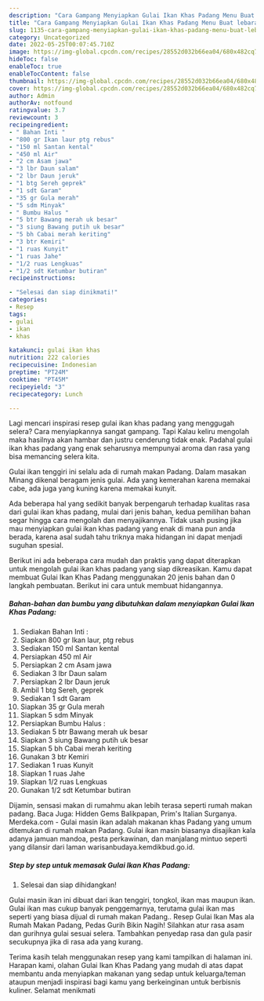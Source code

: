 ```yaml
---
description: "Cara Gampang Menyiapkan Gulai Ikan Khas Padang Menu Buat lebaran"
title: "Cara Gampang Menyiapkan Gulai Ikan Khas Padang Menu Buat lebaran"
slug: 1135-cara-gampang-menyiapkan-gulai-ikan-khas-padang-menu-buat-lebaran
category: Uncategorized
date: 2022-05-25T00:07:45.710Z
image: https://img-global.cpcdn.com/recipes/28552d032b66ea04/680x482cq70/gulai-ikan-khas-padang-foto-resep-utama.jpg
hideToc: false
enableToc: true
enableTocContent: false
thumbnail: https://img-global.cpcdn.com/recipes/28552d032b66ea04/680x482cq70/gulai-ikan-khas-padang-foto-resep-utama.jpg
cover: https://img-global.cpcdn.com/recipes/28552d032b66ea04/680x482cq70/gulai-ikan-khas-padang-foto-resep-utama.jpg
author: Admin
authorAv: notfound
ratingvalue: 3.7
reviewcount: 3
recipeingredient:
- " Bahan Inti "
- "800 gr Ikan laur ptg rebus"
- "150 ml Santan kental"
- "450 ml Air"
- "2 cm Asam jawa"
- "3 lbr Daun salam"
- "2 lbr Daun jeruk"
- "1 btg Sereh geprek"
- "1 sdt Garam"
- "35 gr Gula merah"
- "5 sdm Minyak"
- " Bumbu Halus "
- "5 btr Bawang merah uk besar"
- "3 siung Bawang putih uk besar"
- "5 bh Cabai merah keriting"
- "3 btr Kemiri"
- "1 ruas Kunyit"
- "1 ruas Jahe"
- "1/2 ruas Lengkuas"
- "1/2 sdt Ketumbar butiran"
recipeinstructions:

- "Selesai dan siap dinikmati!"
categories:
- Resep
tags:
- gulai
- ikan
- khas

katakunci: gulai ikan khas 
nutrition: 222 calories
recipecuisine: Indonesian
preptime: "PT24M"
cooktime: "PT45M"
recipeyield: "3"
recipecategory: Lunch

---
```



Lagi mencari inspirasi resep gulai ikan khas padang yang menggugah selera? Cara menyiapkannya sangat gampang. Tapi Kalau keliru mengolah maka hasilnya akan hambar dan justru cenderung tidak enak. Padahal gulai ikan khas padang yang enak seharusnya mempunyai aroma dan rasa yang bisa memancing selera kita.


Gulai ikan tenggiri ini selalu ada di rumah makan Padang. Dalam masakan Minang dikenal beragam jenis gulai. Ada yang kemerahan karena memakai cabe, ada juga yang kuning karena memakai kunyit.

Ada beberapa hal yang sedikit banyak berpengaruh terhadap kualitas rasa dari gulai ikan khas padang, mulai dari jenis bahan, kedua pemilihan bahan segar hingga cara mengolah dan menyajikannya. Tidak usah pusing jika mau menyiapkan gulai ikan khas padang yang enak di mana pun anda berada, karena asal sudah tahu triknya maka hidangan ini dapat menjadi suguhan spesial.


Berikut ini ada beberapa cara mudah dan praktis yang dapat diterapkan untuk mengolah gulai ikan khas padang yang siap dikreasikan. Kamu dapat membuat Gulai Ikan Khas Padang menggunakan 20 jenis bahan dan 0 langkah pembuatan. Berikut ini cara untuk membuat hidangannya.

<!--inarticleads1-->

##### Bahan-bahan dan bumbu yang dibutuhkan dalam menyiapkan Gulai Ikan Khas Padang:

1. Sediakan  Bahan Inti :
1. Siapkan 800 gr Ikan laur, ptg rebus
1. Sediakan 150 ml Santan kental
1. Persiapkan 450 ml Air
1. Persiapkan 2 cm Asam jawa
1. Sediakan 3 lbr Daun salam
1. Persiapkan 2 lbr Daun jeruk
1. Ambil 1 btg Sereh, geprek
1. Sediakan 1 sdt Garam
1. Siapkan 35 gr Gula merah
1. Siapkan 5 sdm Minyak
1. Persiapkan  Bumbu Halus :
1. Sediakan 5 btr Bawang merah uk besar
1. Siapkan 3 siung Bawang putih uk besar
1. Siapkan 5 bh Cabai merah keriting
1. Gunakan 3 btr Kemiri
1. Sediakan 1 ruas Kunyit
1. Siapkan 1 ruas Jahe
1. Siapkan 1/2 ruas Lengkuas
1. Gunakan 1/2 sdt Ketumbar butiran


Dijamin, sensasi makan di rumahmu akan lebih terasa seperti rumah makan padang. Baca Juga: Hidden Gems Balikpapan, Prim&#39;s Italian Surganya. Merdeka.com - Gulai masin ikan adalah makanan khas Padang yang umum ditemukan di rumah makan Padang. Gulai ikan masin biasanya disajikan kala adanya jamuan mandoa, pesta perkawinan, dan manjalang mintuo seperti yang dilansir dari laman warisanbudaya.kemdikbud.go.id. 

<!--inarticleads2-->

##### Step by step untuk memasak Gulai Ikan Khas Padang:


1. Selesai dan siap dihidangkan!

Gulai masin ikan ini dibuat dari ikan tenggiri, tongkol, ikan mas maupun ikan. Gulai ikan mas cukup banyak penggemarnya, terutama gulai ikan mas seperti yang biasa dijual di rumah makan Padang.. Resep Gulai Ikan Mas ala Rumah Makan Padang, Pedas Gurih Bikin Nagih! Silahkan atur rasa asam dan gurihnya gulai sesuai selera. Tambahkan penyedap rasa dan gula pasir secukupnya jika di rasa ada yang kurang. 

Terima kasih telah menggunakan resep yang kami tampilkan di halaman ini. Harapan kami, olahan Gulai Ikan Khas Padang yang mudah di atas dapat membantu anda menyiapkan makanan yang sedap untuk keluarga/teman ataupun menjadi inspirasi bagi kamu yang berkeinginan untuk berbisnis kuliner. Selamat menikmati
